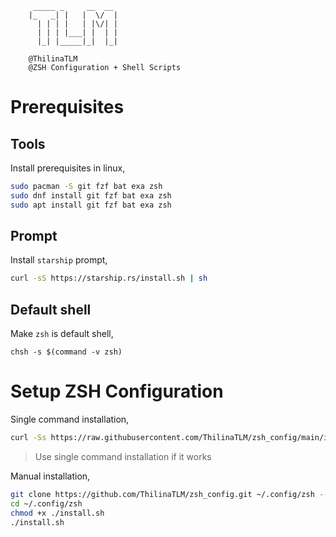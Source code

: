 ```
     _____ _     __  __ 
    |_   _| |   |  \/  |
      | | | |   | |\/| |
      | | | |___| |  | |
      |_| |_____|_|  |_|

    @ThilinaTLM
    @ZSH Configuration + Shell Scripts
```

# Prerequisites

## Tools

Install prerequisites in linux,
```bash 
sudo pacman -S git fzf bat exa zsh
sudo dnf install git fzf bat exa zsh
sudo apt install git fzf bat exa zsh
```

## Prompt

Install `starship` prompt,
```bash
curl -sS https://starship.rs/install.sh | sh
```

## Default shell

Make `zsh` is default shell,
```
chsh -s $(command -v zsh)
```

# Setup ZSH Configuration

Single command installation,
```bash
curl -Ss https://raw.githubusercontent.com/ThilinaTLM/zsh_config/main/install.sh | zsh
```

> Use single command installation if it works

Manual installation,
```bash
git clone https://github.com/ThilinaTLM/zsh_config.git ~/.config/zsh --depth=1
cd ~/.config/zsh
chmod +x ./install.sh
./install.sh
```





